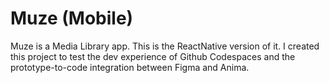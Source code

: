 # Muze (Mobile)

Muze is a Media Library app. This is the ReactNative version of it. I created this project to test the dev experience of Github Codespaces and the prototype-to-code integration between Figma and Anima.
